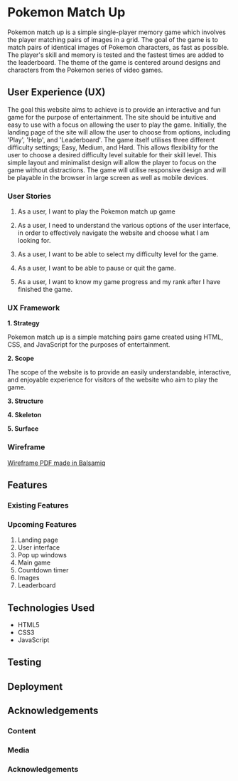 # Pokemon Match Up

Pokemon match up is a simple single-player memory game which involves the player matching pairs of images in a grid.
The goal of the game is to match pairs of identical images of Pokemon characters, as fast as possible.
The player's skill and memory is tested and the fastest times are added to the leaderboard.
The theme of the game is centered around designs and characters from the Pokemon series of video games.

## User Experience (UX)

The goal this website aims to achieve is to provide an interactive and fun game for the purpose of entertainment.
The site should be intuitive and easy to use with a focus on allowing the user to play the game.
Initially, the landing page of the site will allow the user to choose from options, including 'Play', 'Help', and 'Leaderboard'.
The game itself utilises three different difficulty settings; Easy, Medium, and Hard.
This allows flexibility for the user to choose a desired difficulty level suitable for their skill level.
This simple layout and minimalist design will allow the player to focus on the game without distractions.
The game will utilise responsive design and will be playable in the browser in large screen as well as mobile devices.

### User Stories

1. As a user, I want to play the Pokemon match up game

2. As a user, I need to understand the various options of the user interface, in order to effectively navigate the website and choose what I am looking for.

3. As a user, I want to be able to select my difficulty level for the game.

4. As a user, I want to be able to pause or quit the game.

5. As a user, I want to know my game progress and my rank after I have finished the game.

### UX Framework

**1. Strategy**

Pokemon match up is a simple matching pairs game created using HTML, CSS, and JavaScript for the purposes of entertainment.


**2. Scope**

The scope of the website is to provide an easily understandable, interactive, and enjoyable experience for visitors of the website who aim to play the game.


**3. Structure**

**4. Skeleton**

**5. Surface**

### Wireframe

[Wireframe PDF made in Balsamiq](./wireframe/MS2-wireframe.pdf)

## Features

### Existing Features

### Upcoming Features

1. Landing page
2. User interface
3. Pop up windows
4. Main game
5. Countdown timer
6. Images
7. Leaderboard

## Technologies Used

- HTML5
- CSS3
- JavaScript

## Testing

## Deployment

## Acknowledgements

### Content

### Media

### Acknowledgements
